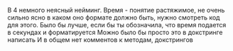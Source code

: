 В 4 немного неясный нейминг. Время - понятие растяжимое, не очень сильно ясно в каком оно формате должно быть, нужно смотреть код для этого. 
Было бы лучше, если бы ты обозначила, что время подается в секундах и форматируется
Можно было бы просто это в докстринге написать
И в общем нет комментов к методам, докстрингов
